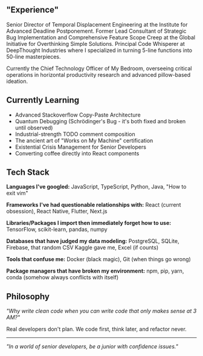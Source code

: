 ## "Experience"

Senior Director of Temporal Displacement Engineering at the Institute for Advanced Deadline Postponement. Former Lead Consultant of Strategic Bug Implementation and Comprehensive Feature Scope Creep at the Global Initiative for Overthinking Simple Solutions. Principal Code Whisperer at DeepThought Industries where I specialized in turning 5-line functions into 50-line masterpieces.

Currently the Chief Technology Officer of My Bedroom, overseeing critical operations in horizontal productivity research and advanced pillow-based ideation.

## Currently Learning

* Advanced Stackoverflow Copy-Paste Architecture
* Quantum Debugging (Schrödinger's Bug - it's both fixed and broken until observed)
* Industrial-strength TODO comment composition
* The ancient art of "Works on My Machine" certification
* Existential Crisis Management for Senior Developers
* Converting coffee directly into React components

## Tech Stack

**Languages I've googled:** JavaScript, TypeScript, Python, Java, "How to exit vim"

**Frameworks I've had questionable relationships with:** React (current obsession), React Native, Flutter, Next.js

**Libraries/Packages I import then immediately forget how to use:** TensorFlow, scikit-learn, pandas, numpy

**Databases that have judged my data modeling:** PostgreSQL, SQLite, Firebase, that random CSV Kaggle gave me, Excel (if counts)

**Tools that confuse me:** Docker (black magic), Git (when things go wrong)

**Package managers that have broken my environment:** npm, pip, yarn, conda (somehow always conflicts with itself)

## Philosophy

*"Why write clean code when you can write code that only makes sense at 3 AM?"*

Real developers don't plan. We code first, think later, and refactor never.

---

*"In a world of senior developers, be a junior with confidence issues."*
